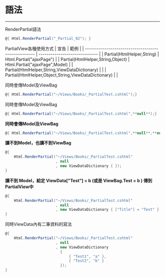 # 語法


---

RenderPartial語法

```csharp
@{ Html.RenderPartial("_Partial_02"); }
```

PartialView各種使用方式
| 宣告                                                 | 範例                           |
| ---------------------------------------------------- | ------------------------------ |
| Partial(HtmlHelper,String)                           | Html.Partial("ajaxPage")       |
| Partial(HtmlHelper,String,Object)                    | Html.Partial("ajaxPage",Model) |
| Partial(HtmlHelper,String,ViewDataDictionary)        |                                |
| Partial(HtmlHelper,Object,String,ViewDataDictionary) |                                |


同時會傳Model及ViewBag

```csharp
@{ Html.RenderPartial("~/Views/Books/_PartialTest.cshtml");}
```

同時會傳Model及ViewBag

```csharp
@{ Html.RenderPartial("~/Views/Books/_PartialTest.cshtml",**null**);}
```

**同時會傳Model及ViewBag**

```csharp
@{ Html.RenderPartial("~/Views/Books/_PartialTest.cshtml",**null**,**null**);}
```

**讀不到Model，也讀不到ViewBag**

```csharp
@{
    Html.RenderPartial("~/Views/Books/_PartialTest.cshtml"
                       , null
                       , new ViewDataDictionary { });
}
```

**讀不到 Model，給定 ViewData["Test"] = b (或是 ViewBag.Test = b ) 傳到 PartialView中**

```csharp
@{
    Html.RenderPartial("~/Views/Books/_PartialTest.cshtml"
                       , null
                       , new ViewDataDictionary { ["Title"] = "Test" });
}
```

同時ViewData內有二筆資料的寫法

```csharp
@{
    Html.RenderPartial("~/Views/Books/_PartialTest.cshtml"
                       , null
                       , new ViewDataDictionary
                         {
                             { "Test1", "a" },
                             { "Test2", "b" }
                         });
}
```
